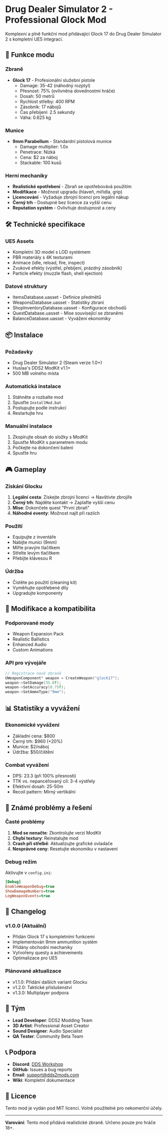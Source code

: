 # Drug Dealer Simulator 2 - Professional Glock Mod

Komplexní a plně funkční mod přidávající Glock 17 do Drug Dealer Simulator 2 s kompletní UE5 integrací.

## 🔫 Funkce modu

### Zbraně
- **Glock 17** - Profesionální služební pistole
  - Damage: 35-42 (náhodný rozptyl)
  - Přesnost: 75% (ovlivněna dovednostmi hráče)
  - Dosah: 50 metrů
  - Rychlost střelby: 400 RPM
  - Zásobník: 17 nábojů
  - Čas přebíjení: 2.5 sekundy
  - Váha: 0.625 kg

### Munice
- **9mm Parabellum** - Standardní pistolová munice
  - Damage multiplier: 1.0x
  - Penetrace: Nízká
  - Cena: $2 za náboj
  - Stackable: 100 kusů

### Herní mechaniky
- **Realistické opotřebení** - Zbraň se opotřebovává použitím
- **Modifikace** - Možnost upgradu (hlaveň, mířidla, grip)
- **Licencování** - Vyžaduje zbrojní licenci pro legální nákup
- **Černý trh** - Dostupné bez licence za vyšší cenu
- **Reputation systém** - Ovlivňuje dostupnost a ceny

## 🛠️ Technické specifikace

### UE5 Assets
- Kompletní 3D model s LOD systémem
- PBR materiály s 4K texturami
- Animace (idle, reload, fire, inspect)
- Zvukové efekty (výstřel, přebíjení, prázdný zásobník)
- Particle efekty (muzzle flash, shell ejection)

### Datové struktury
- ItemsDatabase.uasset - Definice předmětů
- WeaponsDatabase.uasset - Statistiky zbraní
- ShopInventoryDatabase.uasset - Konfigurace obchodů
- QuestDatabase.uasset - Mise související se zbraněmi
- BalanceDatabase.uasset - Vyvážení ekonomiky

## 📦 Instalace

### Požadavky
- Drug Dealer Simulator 2 (Steam verze 1.0+)
- Huslaa's DDS2 ModKit v1.1+
- 500 MB volného místa

### Automatická instalace
1. Stáhněte a rozbalte mod
2. Spusťte `InstallMod.bat`
3. Postupujte podle instrukcí
4. Restartujte hru

### Manuální instalace
1. Zkopírujte obsah do složky s ModKit
2. Spusťte ModKit s parametrem modu
3. Počkejte na dokončení balení
4. Spusťte hru

## 🎮 Gameplay

### Získání Glocku
1. **Legální cesta**: Získejte zbrojní licenci → Navštivte zbrojíře
2. **Černý trh**: Najděte kontakt → Zaplaťte vyšší cenu
3. **Mise**: Dokončete quest "První zbraň"
4. **Náhodné eventy**: Možnost najít při raziích

### Použití
- Equipujte z inventáře
- Nabijte munici (9mm)
- Mířte pravým tlačítkem
- Střelte levým tlačítkem
- Přebijte klávesou R

### Údržba
- Čistěte po použití (cleaning kit)
- Vyměňujte opotřebené díly
- Upgradujte komponenty

## 🔧 Modifikace a kompatibilita

### Podporované mody
- Weapon Expansion Pack
- Realistic Ballistics
- Enhanced Audio
- Custom Animations

### API pro vývojáře
```cpp
// Registrace nové zbraně
UWeaponComponent* weapon = CreateWeapon("glock17");
weapon->SetDamage(35.0f);
weapon->SetAccuracy(0.75f);
weapon->SetAmmoType("9mm");
```

## 📊 Statistiky a vyvážení

### Ekonomické vyvážení
- Základní cena: $800
- Černý trh: $960 (+20%)
- Munice: $2/náboj
- Údržba: $50/čištění

### Combat vyvážení
- DPS: 23.3 (při 100% přesnosti)
- TTK vs. nepancéřovaný cíl: 3-4 výstřely
- Efektivní dosah: 25-50m
- Recoil pattern: Mírný vertikální

## 🐛 Známé problémy a řešení

### Časté problémy
1. **Mod se nenačte**: Zkontrolujte verzi ModKit
2. **Chybí textury**: Reinstalujte mod
3. **Crash při střelbě**: Aktualizujte grafické ovladače
4. **Nesprávné ceny**: Resetujte ekonomiku v nastavení

### Debug režim
Aktivujte v `config.ini`:
```ini
[Debug]
EnableWeaponDebug=true
ShowDamageNumbers=true
LogWeaponEvents=true
```

## 📝 Changelog

### v1.0.0 (Aktuální)
- Přidán Glock 17 s kompletními funkcemi
- Implementován 9mm ammunition systém
- Přidány obchodní mechaniky
- Vytvořeny questy a achievements
- Optimalizace pro UE5

### Plánované aktualizace
- v1.1.0: Přidání dalších variant Glocku
- v1.2.0: Taktické příslušenství
- v1.3.0: Multiplayer podpora

## 👥 Tým

- **Lead Developer**: DDS2 Modding Team
- **3D Artist**: Professional Asset Creator
- **Sound Designer**: Audio Specialist
- **QA Tester**: Community Beta Team

## 📞 Podpora

- **Discord**: [DDS Workshop](https://discord.gg/xf6QQqkSaR)
- **GitHub**: Issues a bug reports
- **Email**: support@dds2mods.com
- **Wiki**: Kompletní dokumentace

## 📄 Licence

Tento mod je vydán pod MIT licencí. Volně použitelné pro nekomerční účely.

---

**Varování**: Tento mod přidává realistické zbraně. Určeno pouze pro hráče 18+.
